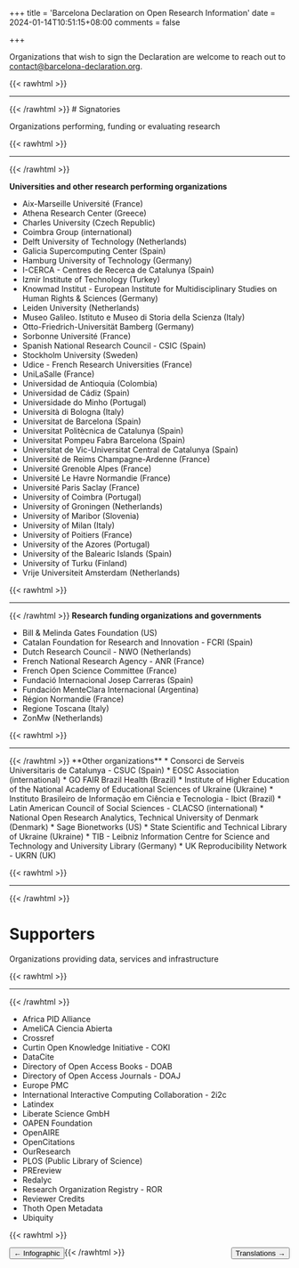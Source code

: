 +++
title = 'Barcelona Declaration on Open Research Information'
date = 2024-01-14T10:51:15+08:00
comments = false

+++

Organizations that wish to sign the Declaration are welcome to reach out to [contact@barcelona-declaration.org](mailto:contact@barcelona-declaration.org "mailto:contact@barcelona-declaration.org"). 

{{< rawhtml >}}
</br>
<hr class="small">
{{< /rawhtml >}}
# Signatories

Organizations performing, funding or evaluating research

{{< rawhtml >}}
</br>
<hr class="small">
{{< /rawhtml >}}

**Universities and other research performing organizations**
* Aix-Marseille Université (France)
* Athena Research Center (Greece)
* Charles University (Czech Republic)
* Coimbra Group (international)
* Delft University of Technology (Netherlands)
* Galicia Supercomputing Center (Spain)
* Hamburg University of Technology (Germany)
* I-CERCA - Centres de Recerca de Catalunya (Spain)
* Izmir Institute of Technology (Turkey)
* Knowmad Institut - European Institute for Multidisciplinary Studies on Human Rights & Sciences (Germany)
* Leiden University (Netherlands)
* Museo Galileo. Istituto e Museo di Storia della Scienza (Italy)
* Otto-Friedrich-Universität Bamberg (Germany)
* Sorbonne Université (France)
* Spanish National Research Council - CSIC (Spain)
* Stockholm University (Sweden)
* Udice - French Research Universities (France)
* UniLaSalle (France)
* Universidad de Antioquia (Colombia)
* Universidad de Cádiz (Spain)
* Universidade do Minho (Portugal)
* Università di Bologna (Italy)
* Universitat de Barcelona (Spain)
* Universitat Politècnica de Catalunya (Spain)
* Universitat Pompeu Fabra Barcelona (Spain)
* Universitat de Vic-Universitat Central de Catalunya (Spain)
* Université de Reims Champagne-Ardenne (France)
* Université Grenoble Alpes (France)
* Université Le Havre Normandie (France)
* Université Paris Saclay (France)
* University of Coimbra (Portugal)
* University of Groningen (Netherlands)
* University of Maribor (Slovenia)
* University of Milan (Italy)
* University of Poitiers (France)
* University of the Azores (Portugal)
* University of the Balearic Islands (Spain)
* University of Turku (Finland)
* Vrije Universiteit Amsterdam (Netherlands)

{{< rawhtml >}}
<br>
<hr class="small">

{{< /rawhtml >}}
**Research funding organizations and governments**
* Bill & Melinda Gates Foundation (US)
* Catalan Foundation for Research and Innovation - FCRI (Spain)
* Dutch Research Council - NWO (Netherlands)
* French National Research Agency - ANR (France)
* French Open Science Committee (France)
* Fundació Internacional Josep Carreras (Spain)
* Fundación MenteClara Internacional (Argentina)
* Région Normandie (France)
* Regione Toscana (Italy)
* ZonMw (Netherlands)

{{< rawhtml >}}
<br>
<hr class="small">
{{< /rawhtml >}}
**Other organizations**
* Consorci de Serveis Universitaris de Catalunya - CSUC (Spain)
* EOSC Association (international)
* GO FAIR Brazil Health (Brazil)
* Institute of Higher Education of the National Academy of Educational Sciences of Ukraine (Ukraine)
* Instituto Brasileiro de Informação em Ciência e Tecnologia - Ibict (Brazil)
* Latin American Council of Social Sciences - CLACSO (international)
* National Open Research Analytics, Technical University of Denmark (Denmark)
* Sage Bionetworks (US)
* State Scientific and Technical Library of Ukraine (Ukraine)
* TIB - Leibniz Information Centre for Science and Technology and University Library (Germany)
* UK Reproducibility Network - UKRN (UK)

{{< rawhtml >}}
<br>
<hr class="small">
{{< /rawhtml >}}

# Supporters
Organizations providing data, services and infrastructure

{{< rawhtml >}}
<br>
<hr class="small">
{{< /rawhtml >}}

* Africa PID Alliance
* AmeliCA Ciencia Abierta
* Crossref 
* Curtin Open Knowledge Initiative - COKI
* DataCite
* Directory of Open Access Books - DOAB
* Directory of Open Access Journals - DOAJ
* Europe PMC
* International Interactive Computing Collaboration - 2i2c
* Latindex
* Liberate Science GmbH
* OAPEN Foundation
* OpenAIRE
* OpenCitations
* OurResearch
* PLOS (Public Library of Science)
* PREreview
* Redalyc
* Research Organization Registry - ROR
* Reviewer Credits
* Thoth Open Metadata
* Ubiquity




{{< rawhtml >}}

<button style="float:left" onclick="document.location='/infographic'">&larr; Infographic</button> 

<button style="float:right" onclick="document.location='/translations'">Translations &rarr;</button> 

{{< /rawhtml >}}